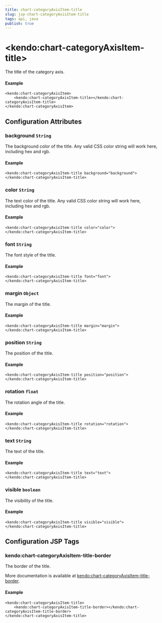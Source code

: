 ```yaml
---
title: chart-categoryAxisItem-title
slug: jsp-chart-categoryAxisItem-title
tags: api, java
publish: true
---
```


# \<kendo:chart-categoryAxisItem-title\>

The title of the category axis.

#### Example
    <kendo:chart-categoryAxisItem>
        <kendo:chart-categoryAxisItem-title></kendo:chart-categoryAxisItem-title>
    </kendo:chart-categoryAxisItem>

## Configuration Attributes

### background `String`

The background color of the title. Any valid CSS color string will work here, including
hex and rgb.

#### Example
    <kendo:chart-categoryAxisItem-title background="background">
    </kendo:chart-categoryAxisItem-title>

### color `String`

The text color of the title. Any valid CSS color string will work here, including hex and rgb.

#### Example
    <kendo:chart-categoryAxisItem-title color="color">
    </kendo:chart-categoryAxisItem-title>

### font `String`

The font style of the title.

#### Example
    <kendo:chart-categoryAxisItem-title font="font">
    </kendo:chart-categoryAxisItem-title>

### margin `Object`

The margin of the title.

#### Example
    <kendo:chart-categoryAxisItem-title margin="margin">
    </kendo:chart-categoryAxisItem-title>

### position `String`

The position of the title.

#### Example
    <kendo:chart-categoryAxisItem-title position="position">
    </kendo:chart-categoryAxisItem-title>

### rotation `float`

The rotation angle of the title.

#### Example
    <kendo:chart-categoryAxisItem-title rotation="rotation">
    </kendo:chart-categoryAxisItem-title>

### text `String`

The text of the title.

#### Example
    <kendo:chart-categoryAxisItem-title text="text">
    </kendo:chart-categoryAxisItem-title>

### visible `boolean`

The visibility of the title.

#### Example
    <kendo:chart-categoryAxisItem-title visible="visible">
    </kendo:chart-categoryAxisItem-title>


##  Configuration JSP Tags

### kendo:chart-categoryAxisItem-title-border

The border of the title.

More documentation is available at [kendo:chart-categoryAxisItem-title-border](chart/categoryaxisitem-title-border).

#### Example

    <kendo:chart-categoryAxisItem-title>
        <kendo:chart-categoryAxisItem-title-border></kendo:chart-categoryAxisItem-title-border>
    </kendo:chart-categoryAxisItem-title>

